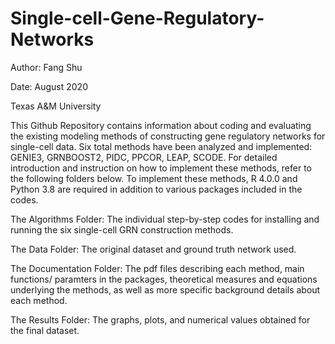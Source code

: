 # Single-cell-Gene-Regulatory-Networks
Author: Fang Shu

Date: August 2020

Texas A&M University

This Github Repository contains information about coding and evaluating the existing modeling methods of constructing
gene regulatory networks for single-cell data. Six total methods have been analyzed and implemented: GENIE3, GRNBOOST2, PIDC, PPCOR, LEAP, SCODE.
For detailed introduction and instruction on how to implement these methods, refer to the following folders below. 
To implement these methods, R 4.0.0 and Python 3.8 are required in addition to various packages included in the codes.

The Algorithms Folder: The individual step-by-step codes for installing and running the six single-cell GRN construction methods.

The Data Folder: The original dataset and ground truth network used.

The Documentation Folder: The pdf files describing each method, main functions/ paramters in the packages, theoretical measures and equations underlying
the methods, as well as more specific background details about each method.

The Results Folder: The graphs, plots, and numerical values obtained for the final dataset.
